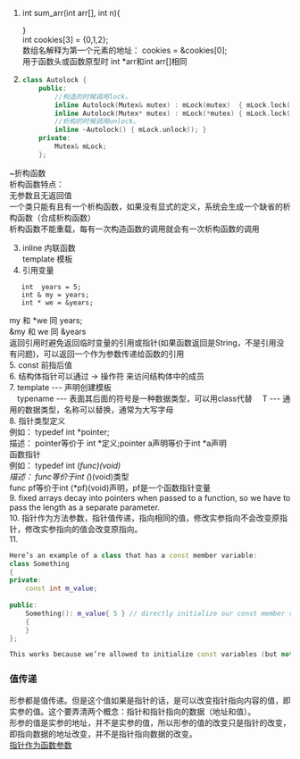 1. int sum_arr(int arr[], int n){
   
   }  
   int cookies[3] = {0,1,2};  
   数组名解释为第一个元素的地址： cookies = &cookies[0];  
   用于函数头或函数原型时 int *arr和int arr[]相同   
2. 
    ```C++
   class Autolock {
        public:
            //构造的时候调用lock。
            inline Autolock(Mutex& mutex) : mLock(mutex)  { mLock.lock(); }
            inline Autolock(Mutex* mutex) : mLock(*mutex) { mLock.lock(); }
            //析构的时候调用unlock。
            inline ~Autolock() { mLock.unlock(); }
        private:
            Mutex& mLock;
        };
    ```      
  ~折构函数  
 析构函数特点：  
    无参数且无返回值  
    一个类只能有且有一个析构函数，如果没有显式的定义，系统会生成一个缺省的析构函数（合成析构函数）  
    析构函数不能重载，每有一次构造函数的调用就会有一次析构函数的调用  
    
3. inline 内联函数  
   template 模板  
4. 引用变量
```
   int  years = 5; 
   int & my = years;
   int * we = &years;
```  
   my 和 *we 同 years;  
   &my 和 we 同 &years  
   返回引用时避免返回临时变量的引用或指针(如果函数返回是String，不是引用没有问题)，可以返回一个作为参数传递给函数的引用  
5. const 前指后值  
6. 结构体指针可以通过 -> 操作符 来访问结构体中的成员  
7. template --- 声明创建模板  
&emsp;typename --- 表面其后面的符号是一种数据类型，可以用class代替
&emsp;T --- 通用的数据类型，名称可以替换，通常为大写字母  
8. 指针类型定义  
例如： typedef int *pointer;  
描述： pointer等价于 int *定义;pointer a声明等价于int *a声明  
函数指针  
例如： typedef int (*func)(void)  
描述： func等价于int (*)(void)类型  
func pf等价于int (*pf)(void)声明，pf是一个函数指针变量  
9. fixed arrays decay into pointers when passed to a function, so we have to pass the length as a separate parameter.  
10. 指针作为方法参数，指针值传递，指向相同的值，修改实参指向不会改变原指针，修改实参指向的值会改变原指向。  
11. 
```C++
Here’s an example of a class that has a const member variable:
class Something
{
private:
    const int m_value;
 
public:
    Something(): m_value{ 5 } // directly initialize our const member variable
    {
    } 
};

This works because we’re allowed to initialize const variables (but not assign to them!).
```  
### 值传递
形参都是值传递。但是这个值如果是指针的话，是可以改变指针指向内容的值，即实参的值。这个要弄清两个概念：指针和指针指向的数据（地址和值）。  
形参的值是实参的地址，并不是实参的值，所以形参的值的改变只是指针的改变，即指向数据的地址改变，并不是指针指向数据的改变。  
[指针作为函数参数](https://blog.csdn.net/qq_33706673/article/details/84669784)


